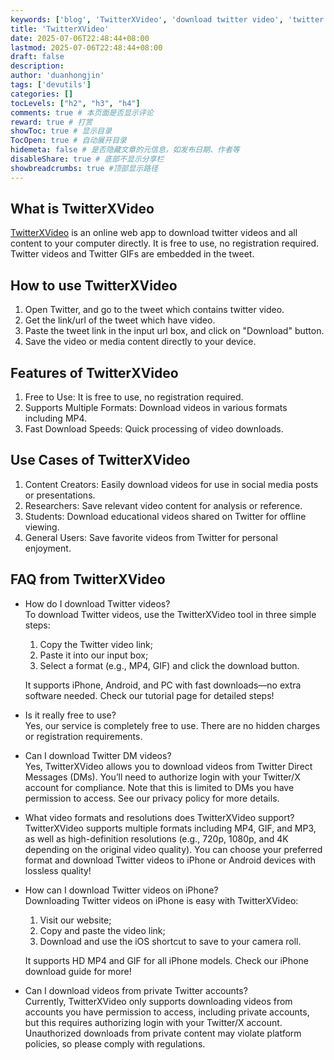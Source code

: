 ```yaml
---
keywords: ['blog', 'TwitterXVideo', 'download twitter video', 'twitter video download', 'twitter video downloader']
title: 'TwitterXVideo'
date: 2025-07-06T22:48:44+08:00
lastmod: 2025-07-06T22:48:44+08:00
draft: false
description: 
author: 'duanhongjin'
tags: ['devutils']
categories: []
tocLevels: ["h2", "h3", "h4"]
comments: true # 本页面是否显示评论
reward: true # 打赏
showToc: true # 显示目录
TocOpen: true # 自动展开目录
hidemeta: false # 是否隐藏文章的元信息，如发布日期、作者等
disableShare: true # 底部不显示分享栏
showbreadcrumbs: true #顶部显示路径
---
```


## What is TwitterXVideo
[TwitterXVideo](https://twittervideoindir.com) is an online web app to download twitter videos and all content to your computer directly. It is free to use, no registration required. Twitter videos and Twitter GIFs are embedded in the tweet.

## How to use TwitterXVideo
1. Open Twitter, and go to the tweet which contains twitter video.
2. Get the link/url of the tweet which have video.
3. Paste the tweet link in the input url box, and click on "Download" button.
4. Save the video or media content directly to your device.

## Features of TwitterXVideo
1. Free to Use: It is free to use, no registration required.
2. Supports Multiple Formats: Download videos in various formats including MP4.
3. Fast Download Speeds: Quick processing of video downloads.

## Use Cases of TwitterXVideo
1. Content Creators: Easily download videos for use in social media posts or presentations.
2. Researchers: Save relevant video content for analysis or reference.
3. Students: Download educational videos shared on Twitter for offline viewing.
4. General Users: Save favorite videos from Twitter for personal enjoyment.

## FAQ from TwitterXVideo
- How do I download Twitter videos?  
    To download Twitter videos, use the TwitterXVideo tool in three simple steps: 
    1) Copy the Twitter video link; 
    2) Paste it into our input box; 
    3) Select a format (e.g., MP4, GIF) and click the download button. 
   
    It supports iPhone, Android, and PC with fast downloads—no extra software needed. Check our tutorial page for detailed steps!

- Is it really free to use?  
    Yes, our service is completely free to use. There are no hidden charges or registration requirements.

- Can I download Twitter DM videos?  
    Yes, TwitterXVideo allows you to download videos from Twitter Direct Messages (DMs). You’ll need to authorize login with your Twitter/X account for compliance. Note that this is limited to DMs you have permission to access. See our privacy policy for more details.

- What video formats and resolutions does TwitterXVideo support?  
    TwitterXVideo supports multiple formats including MP4, GIF, and MP3, as well as high-definition resolutions (e.g., 720p, 1080p, and 4K depending on the original video quality). You can choose your preferred format and download Twitter videos to iPhone or Android devices with lossless quality!

- How can I download Twitter videos on iPhone?  
    Downloading Twitter videos on iPhone is easy with TwitterXVideo: 
    1) Visit our website; 
    2) Copy and paste the video link; 
    3) Download and use the iOS shortcut to save to your camera roll. 

    It supports HD MP4 and GIF for all iPhone models. Check our iPhone download guide for more!

- Can I download videos from private Twitter accounts?  
    Currently, TwitterXVideo only supports downloading videos from accounts you have permission to access, including private accounts, but this requires authorizing login with your Twitter/X account. Unauthorized downloads from private content may violate platform policies, so please comply with regulations.
